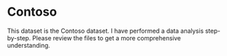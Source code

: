 # Contoso
This dataset is the Contoso dataset. I have performed a data analysis step-by-step. Please review the files to get a more comprehensive understanding.

